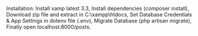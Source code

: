 Installation: 
Install xamp latest 3.3, 
Install dependencies (composer install),
Download zip file and extract in C:\xampp\htdocs,
Set Database Credentials & App Settings in dotenv file (.env),
Migrate Database (php artisan migrate),
Finally open localhost:8000/posts.


